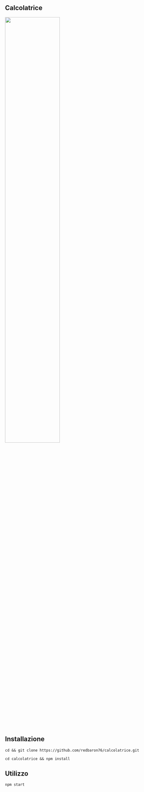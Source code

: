 Calcolatrice
---
<img src="Logotype primary.png" width="60%" height="60%" />



Installazione
---
`cd && git clone https://github.com/redbaron76/calcolatrice.git`

`cd calcolatrice && npm install`



Utilizzo
---

`npm start`
